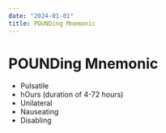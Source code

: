 ```yaml
---
date: "2024-01-01"
title: POUNDing Mnemonic
---
```


# POUNDing Mnemonic

* Pulsatile
* hOurs (duration of 4-72 hours)
* Unilateral
* Nauseating
* Disabling
